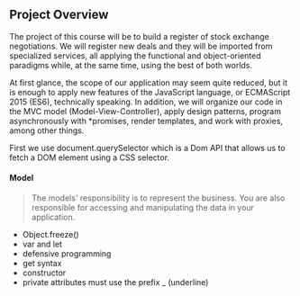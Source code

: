 ## Project Overview

The project of this course will be to build a register of stock exchange negotiations. We will register new deals and they will be imported from specialized services, all applying the functional and object-oriented paradigms while, at the same time, using the best of both worlds.

At first glance, the scope of our application may seem quite reduced, but it is enough to apply new features of the JavaScript language, or ECMAScript 2015 (ES6), technically speaking. In addition, we will organize our code in the MVC model (Model-View-Controller), apply design patterns, program asynchronously with *promises, render templates, and work with proxies, among other things.

First we use document.querySelector which is a Dom API that allows us to fetch a DOM element using a CSS selector.

#### Model
> The models' responsibility is to represent the business. You are also responsible for accessing and manipulating the data in your application.
- Object.freeze()
- var and let 
- defensive programming 
- get syntax
- constructor
- private attributes must use the prefix _ (underline)